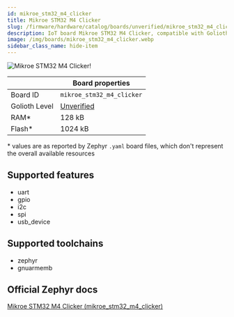 ```yaml
---
id: mikroe_stm32_m4_clicker
title: Mikroe STM32 M4 Clicker
slug: /firmware/hardware/catalog/boards/unverified/mikroe_stm32_m4_clicker
description: IoT board Mikroe STM32 M4 Clicker, compatible with Golioth at unverified level.
image: /img/boards/mikroe_stm32_m4_clicker.webp
sidebar_class_name: hide-item
---
```


[//]: # (This is an auto-generated file, do not edit! Changes to it will be lost upon re-generation)

![Mikroe STM32 M4 Clicker!](/img/boards/mikroe_stm32_m4_clicker.webp "Mikroe STM32 M4 Clicker")

|                | Board properties     |
| -------------  | -------------------- |
| Board ID       | `mikroe_stm32_m4_clicker` |
| Golioth Level  | [Unverified](/firmware/hardware#unverified-boards) |
| RAM*           | 128 kB |
| Flash*         | 1024 kB |

\* values are as reported by Zephyr `.yaml` board files, which don't represent the overall available resources



## Supported features

* uart
* gpio
* i2c
* spi
* usb_device

## Supported toolchains

* zephyr
* gnuarmemb

## Official Zephyr docs

[Mikroe STM32 M4 Clicker (mikroe_stm32_m4_clicker)](https://docs.zephyrproject.org/latest/boards/mikroe/stm32_m4_clicker/doc/index.html)
